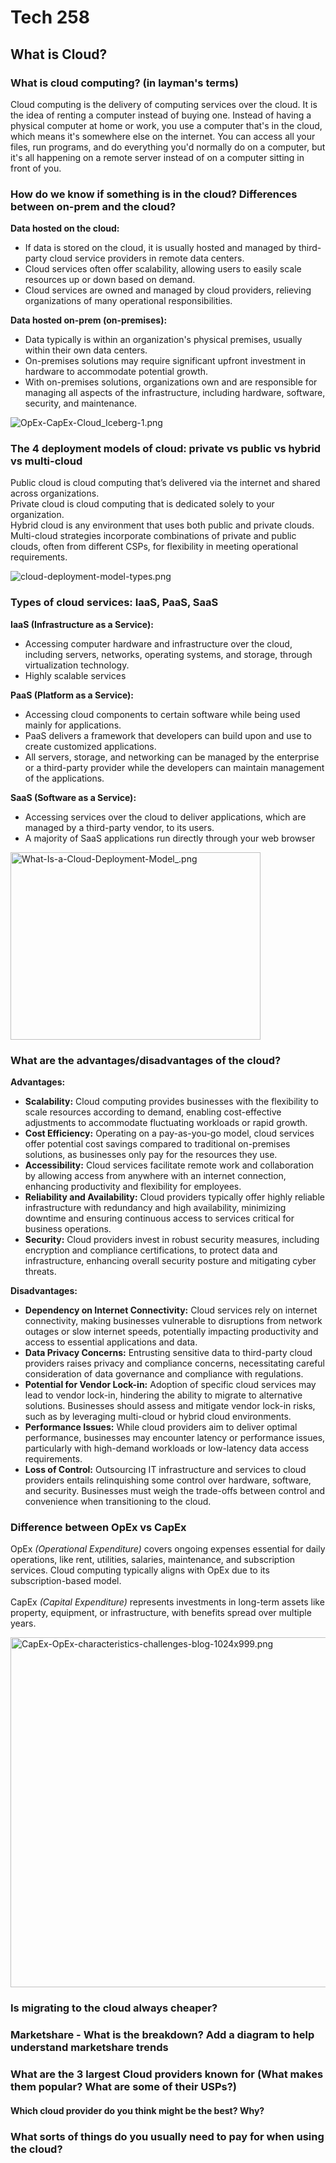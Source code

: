 # Tech 258

## What is Cloud?

### What is cloud computing? (in layman's terms)

Cloud computing is the delivery of computing services over the cloud. It is the idea of renting a computer instead of buying one. 
Instead of having a physical computer at home or work, you use a computer that's in the cloud, which means it's somewhere else on the internet. 
You can access all your files, run programs, and do everything you'd normally do on a computer, but it's all happening on a remote server instead of on a computer sitting in front of you.

### How do we know if something is in the cloud? Differences between on-prem and the cloud?

**Data hosted on the cloud:**
* If data is stored on the cloud, it is usually hosted and managed by third-party cloud service providers in remote data centers.
* Cloud services often offer scalability, allowing users to easily scale resources up or down based on demand.
* Cloud services are owned and managed by cloud providers, relieving organizations of many operational responsibilities.

**Data hosted on-prem (on-premises):**
* Data typically is within an organization's physical premises, usually within their own data centers.
* On-premises solutions may require significant upfront investment in hardware to accommodate potential growth.
* With on-premises solutions, organizations own and are responsible for managing all aspects of the infrastructure, including hardware, software, security, and maintenance.

![OpEx-CapEx-Cloud_Iceberg-1.png](OpEx-CapEx-Cloud_Iceberg-1.png)

### The 4 deployment models of cloud: private vs public vs hybrid vs multi-cloud
Public cloud is cloud computing that’s delivered via the internet and shared across organizations.
<br>Private cloud is cloud computing that is dedicated solely to your organization.
<br>Hybrid cloud is any environment that uses both public and private clouds.
<br>Multi-cloud strategies incorporate combinations of private and public clouds, often from different CSPs, for flexibility in meeting operational requirements.

![cloud-deployment-model-types.png](cloud-deployment-model-types.png)

### Types of cloud services: IaaS, PaaS, SaaS
**IaaS (Infrastructure as a Service):**
* Accessing computer hardware and infrastructure over the cloud, including servers, networks, operating systems, and storage, through virtualization technology.
* Highly scalable services

**PaaS (Platform as a Service):**
* Accessing cloud components to certain software while being used mainly for applications. 
* PaaS delivers a framework that developers can build upon and use to create customized applications. 
* All servers, storage, and networking can be managed by the enterprise or a third-party provider while the developers can maintain management of the applications.

**SaaS (Software as a Service):**
* Accessing services over the cloud to deliver applications, which are managed by a third-party vendor, to its users. 
* A majority of SaaS applications run directly through your web browser

<img alt="What-Is-a-Cloud-Deployment-Model_.png" height="300" src="What-Is-a-Cloud-Deployment-Model_.png" width="400"/>

### What are the advantages/disadvantages of the cloud?
**Advantages:**

* **Scalability:** Cloud computing provides businesses with the flexibility to scale resources according to demand, enabling cost-effective adjustments to accommodate fluctuating workloads or rapid growth.
* **Cost Efficiency:** Operating on a pay-as-you-go model, cloud services offer potential cost savings compared to traditional on-premises solutions, as businesses only pay for the resources they use.
* **Accessibility:** Cloud services facilitate remote work and collaboration by allowing access from anywhere with an internet connection, enhancing productivity and flexibility for employees.
* **Reliability and Availability:** Cloud providers typically offer highly reliable infrastructure with redundancy and high availability, minimizing downtime and ensuring continuous access to services critical for business operations.
* **Security:** Cloud providers invest in robust security measures, including encryption and compliance certifications, to protect data and infrastructure, enhancing overall security posture and mitigating cyber threats.

**Disadvantages:**

* **Dependency on Internet Connectivity:** Cloud services rely on internet connectivity, making businesses vulnerable to disruptions from network outages or slow internet speeds, potentially impacting productivity and access to essential applications and data.
* **Data Privacy Concerns:** Entrusting sensitive data to third-party cloud providers raises privacy and compliance concerns, necessitating careful consideration of data governance and compliance with regulations.
* **Potential for Vendor Lock-in:** Adoption of specific cloud services may lead to vendor lock-in, hindering the ability to migrate to alternative solutions. Businesses should assess and mitigate vendor lock-in risks, such as by leveraging multi-cloud or hybrid cloud environments.
* **Performance Issues:** While cloud providers aim to deliver optimal performance, businesses may encounter latency or performance issues, particularly with high-demand workloads or low-latency data access requirements.
* **Loss of Control:** Outsourcing IT infrastructure and services to cloud providers entails relinquishing some control over hardware, software, and security. Businesses must weigh the trade-offs between control and convenience when transitioning to the cloud.

### Difference between OpEx vs CapEx

OpEx *(Operational Expenditure)* covers ongoing expenses essential for daily operations, like rent, utilities, salaries, maintenance, and subscription services.
Cloud computing typically aligns with OpEx due to its subscription-based model.
<br>
<br>
CapEx *(Capital Expenditure)* represents investments in long-term assets like property, equipment, or infrastructure, with benefits spread over multiple years.

<img alt="CapEx-OpEx-characteristics-challenges-blog-1024x999.png" height="560" src="CapEx-OpEx-characteristics-challenges-blog-1024x999.png" width="555"/>

### Is migrating to the cloud always cheaper?
### Marketshare - What is the breakdown? Add a diagram to help understand marketshare trends
### What are the 3 largest Cloud providers known for (What makes them popular? What are some of their USPs?)
#### Which cloud provider do you think might be the best? Why?
### What sorts of things do you usually need to pay for when using the cloud?